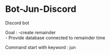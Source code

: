 # Bot-Jun-Discord
Discord bot 

Goal : -create remainder    
       - Provide database connected to remainder time
       
Command start with keyword : jun 
